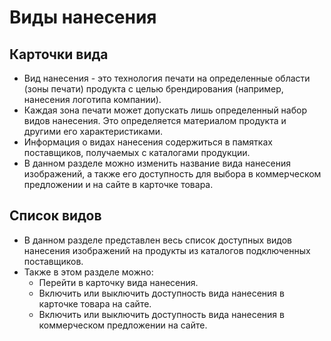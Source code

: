 # Виды нанесения
## Карточки вида
* Вид нанесения - это технология печати на определенные области (зоны печати) продукта с целью брендирования (например, нанесения логотипа компании).
* Каждая зона печати может допускать лишь определенный набор видов нанесения. Это определяется материалом продукта и другими его характеристиками.
* Информация о видах нанесения содержиться в памятках поставщиков, получаемых с каталогами продукции.
* В данном разделе можно изменить название вида нанесения изображений, а также его доступность для выбора в коммерческом предложении и на сайте в карточке товара.

## Список видов
* В данном разделе представлен весь список доступных видов нанесения изображений на продукты из каталогов подключенных поставщиков.
* Также в этом разделе можно:
    + Перейти в карточку вида нанесения.
    + Включить или выключить доступность вида нанесения в карточке товара на сайте.
    + Включить или выключить доступность вида нанесения в коммерческом предложении на сайте.

